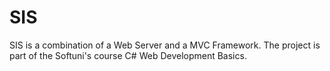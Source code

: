 # SIS
SIS is a combination of a Web Server and a MVC Framework.
The project is part of the Softuni's course C# Web Development Basics.
